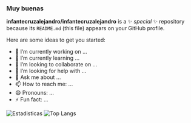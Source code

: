 ### Muy buenas 

**infantecruzalejandro/infantecruzalejandro** is a ✨ _special_ ✨ repository because its `README.md` (this file) appears on your GitHub profile.

Here are some ideas to get you started:

- 🔭 I’m currently working on ...
- 🌱 I’m currently learning ...
- 👯 I’m looking to collaborate on ...
- 🤔 I’m looking for help with ...
- 💬 Ask me about ...
- 📫 How to reach me: ...
- 😄 Pronouns: ...
- ⚡ Fun fact: ...


![Estadisticas](https://github-readme-stats.vercel.app/api?username=infantecruzalejandro&show_icons=true&theme=dark)
![Top Langs](https://github-readme-stats.vercel.app/api/top-langs/?username=infantecruzalejandro&layout=compact&theme=dark)
